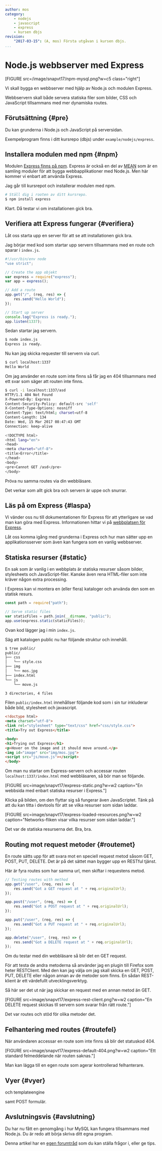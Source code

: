 ```yaml
---
author: mos
category:
    - nodejs
    - javascript
    - express
    - kursen dbjs
revision:
    "2017-03-15": (A, mos) Första utgåvan i kursen dbjs.
...
```

Node.js webbserver med Express 
==================================

[FIGURE src=/image/snapvt17/npm-mysql.png?w=c5 class="right"]

Vi skall bygga en webbserver med hjälp av Node.js och modulen Express.

Webbservern skall både servera statiska filer som bilder, CSS och JavaScript tillsammans med mer dynamiska routes.

<!--more-->



Förutsättning {#pre}
--------------------------------------

Du kan grunderna i Node.js och JavaScript på serversidan.

Exempelprogram finns i ditt kursrepo (dbjs) under `example/nodejs/express`.



Installera modulen med npm {#npm}
--------------------------------------

Modulen [Express finns på npm](https://www.npmjs.com/package/express). Express är också en del av [MEAN](http://mean.io/) som är en samling moduler för att bygga webbapplikationer med Node.js. Men här kommer vi enbart att använda Express.

Jag går till kursrepot och installerar modulen med npm.

```bash
# Ställ dig i rooten av ditt kursrepo.
$ npm install express
```

Klart. Då testar vi om installationen gick bra.



Verifiera att Express fungerar {#verifiera}
---------------------------------------

Låt oss starta upp en server för att se att installationen gick bra.

Jag börjar med kod som startar upp servern tillsammans med en route och sparar i `index.js`.

```javascript
#!/usr/bin/env node
"use strict";

// Create the app objekt
var express = require("express");
var app = express();

// Add a route
app.get("/", (req, res) => {
    res.send("Hello World");
});

// Start up server
console.log("Express is ready.");
app.listen(1337);
```

Sedan startar jag servern.

```bash
$ node index.js
Express is ready.
```

Nu kan jag skicka requester till servern via curl.

```bash
$ curl localhost:1337
Hello World
```

Om jag använder en route som inte finns så får jag en 404 tillsammans med ett svar som säger att routen inte finns.

```bash
$ curl -i localhost:1337/asd
HTTP/1.1 404 Not Found                        
X-Powered-By: Express                         
Content-Security-Policy: default-src 'self'   
X-Content-Type-Options: nosniff               
Content-Type: text/html; charset=utf-8        
Content-Length: 134                           
Date: Wed, 15 Mar 2017 08:47:43 GMT           
Connection: keep-alive                        
                                              
<!DOCTYPE html>                               
<html lang="en">                              
<head>                                        
<meta charset="utf-8">                        
<title>Error</title>                          
</head>                                       
<body>                                        
<pre>Cannot GET /asd</pre>                    
</body>                                       
```

Pröva nu samma routes via din webbläsare.

Det verkar som allt gick bra och servern är uppe och snurrar.



Läs på om Express {#laspa}
--------------------------------------

Vi vänder oss nu till dokumentationen för Express för att ytterligare se vad man kan göra med Express. Informationen hittar vi på [webbplatsen för Express](http://expressjs.com/). 

Låt oss komma igång med grunderna i Express och hur man sätter upp en applikationsserver som även kan fungera som en vanlig webbserver.



Statiska resurser {#static}
--------------------------------------

En sak som är vanlig i en webbplats är statiska resurser såsom bilder, stylesheets och JavaScript-filer. Kanske även rena HTML-filer som inte kräver någon extra processing.

I Express kan vi montera en (eller flera) kataloger och använda den som en statisk resurs.

```javascript
const path = require("path");

// Serve static files
var staticFiles = path.join(__dirname, "public");
app.use(express.static(staticFiles));
```

Ovan kod lägger jag i min `index.js`.

Säg att katalogen public nu har följande struktur och innehåll.

```bash
$ tree public/
public/
├── css
│   └── style.css
├── img
│   └── mos.jpg
├── index.html
└── js
    └── move.js

3 directories, 4 files
```

Filen `public/index.html` innehållser följande kod som i sin tur inkluderar både bild, stylesheet och javascript.

```html
<!doctype html>
<meta charset="utf-8">
<link rel="stylesheet" type="text/css" href="css/style.css">
<title>Try out Express</title>

<body>
<h1>Trying out Express</h1>
<p>Hover on the image and it should move around.</p>
<img id="image" src="img/mos.jpg">
<script src="js/move.js"></script>
</body>
```

Om man nu startar om Express-servern och accessar routen `localhost:1337/index.html` med webbläsaren, så bör man se följande.

[FIGURE src=image/snapvt17/express-static.png?w=w2 caption="En webbsida med enbart statiska resurser i Express."]

Klicka på bilden, om den flyttar sig så fungerar även JavaScriptet. Tänk på att du kan titta i devtools för att se vilka resurser som sidan laddar.

[FIGURE src=image/snapvt17/express-loaded-resources.png?w=w2 caption="Networks-fliken visar vilka resurser som sidan laddar."]

Det var de statiska resurserna det. Bra, bra.



Routing mot request metoder {#routemet}
--------------------------------------

En route sätts upp för att svara mot en speciell request metod såsom GET, POST, PUT, DELETE. Det är på det sättet man bygger upp en RESTful tjänst.

Här är fyra routes som har samma url, men skiftar i requestens metod.

```javascript
// Testing routes with method
app.get("/user", (req, res) => {
    res.send("Got a GET request at " + req.originalUrl);
});

app.post("/user", (req, res) => {
    res.send("Got a POST request at " + req.originalUrl);
});

app.put("/user", (req, res) => {
    res.send("Got a PUT request at " + req.originalUrl);
});

app.delete("/user", (req, res) => {
    res.send("Got a DELETE request at " + req.originalUrl);
});
```

Om du testar med din webbläsare så blir det en GET request.

För att testa de andra metoderna så använder jag en plugin till Firefox som heter RESTClient. Med den kan jag välja om jag skall skicka en GET, POST, PUT, DELETE eller någon annan av de metoder som finns. En sådan REST-klient är ett värdefullt utvecklingsverktyg.

Så här ser det ut när jag skickar en request med en annan metod än GET.

[FIGURE src=image/snapvt17/express-rest-client.png?w=w2 caption="En DELETE request skickas tll servern som svarar från rätt route."]

Det var routes och stöd för olika metoder det.



Felhantering med routes {#routefel}
--------------------------------------

När användaren accessar en route som inte finns så blir det statuskod 404.

[FIGURE src=image/snapvt17/express-default-404.png?w=w2 caption="Ett standard felmeddelande när routen saknas."]

Man kan lägga till en egen route som agerar kontrollerad felhanterare.



Vyer {#vyer}
--------------------------------------

och templateengine

samt POST formulär.




Avslutningsvis {#avslutning}
--------------------------------------

Du har nu fått en genomgång i hur MySQL kan fungera tillsammans med Node.js. Du är redo att börja skriva ditt egna program.

Denna artikel har en [egen forumtråd](t/6270) som du kan ställa frågor i, eller ge tips.
